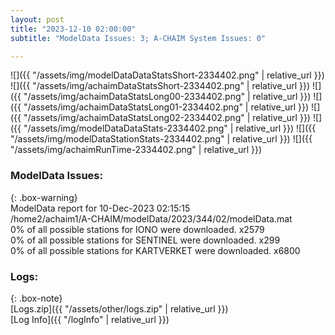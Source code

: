 ```yaml
---
layout: post
title: "2023-12-10 02:00:00"
subtitle: "ModelData Issues: 3; A-CHAIM System Issues: 0"

---
```


![]({{ "/assets/img/modelDataDataStatsShort-2334402.png" | relative_url }})
![]({{ "/assets/img/achaimDataStatsShort-2334402.png" | relative_url }})
![]({{ "/assets/img/achaimDataStatsLong00-2334402.png" | relative_url }})
![]({{ "/assets/img/achaimDataStatsLong01-2334402.png" | relative_url }})
![]({{ "/assets/img/achaimDataStatsLong02-2334402.png" | relative_url }})
![]({{ "/assets/img/modelDataDataStats-2334402.png" | relative_url }})
![]({{ "/assets/img/modelDataStationStats-2334402.png" | relative_url }})
![]({{ "/assets/img/achaimRunTime-2334402.png" | relative_url }})


### ModelData Issues:  
  
{: .box-warning}  
 ModelData report for 10-Dec-2023 02:15:15   
 /home2/achaim1/A-CHAIM/modelData/2023/344/02/modelData.mat   
 0% of all possible stations for IONO were downloaded. x2579   
 0% of all possible stations for SENTINEL were downloaded. x299   
 0% of all possible stations for KARTVERKET were downloaded. x6800   
  


### Logs:  
  
{: .box-note}  
[Logs.zip]({{ "/assets/other/logs.zip" | relative_url }})  
[Log Info]({{ "/logInfo" | relative_url }})  
